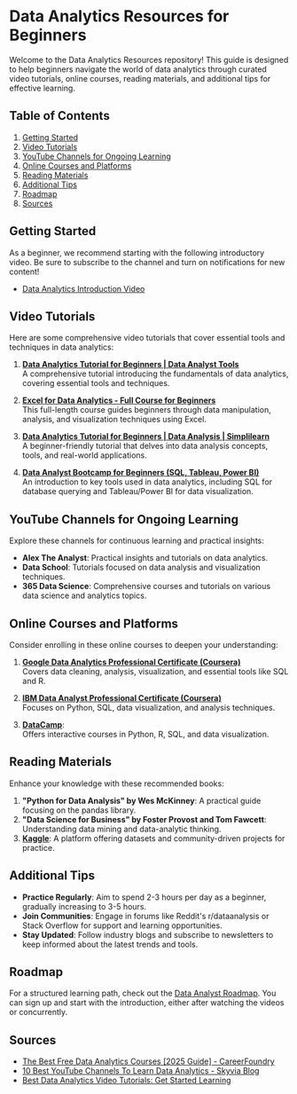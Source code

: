 # Data Analytics Resources for Beginners

Welcome to the Data Analytics Resources repository! This guide is designed to help beginners navigate the world of data analytics through curated video tutorials, online courses, reading materials, and additional tips for effective learning.

## Table of Contents

1. [Getting Started](#getting-started)
2. [Video Tutorials](#video-tutorials)
3. [YouTube Channels for Ongoing Learning](#youtube-channels-for-ongoing-learning)
4. [Online Courses and Platforms](#online-courses-and-platforms)
5. [Reading Materials](#reading-materials)
6. [Additional Tips](#additional-tips)
7. [Roadmap](#roadmap)
8. [Sources](#sources)

## Getting Started

As a beginner, we recommend starting with the following introductory video. Be sure to subscribe to the channel and turn on notifications for new content!

- [Data Analytics Introduction Video](https://www.youtube.com/watch?v=f3FnCoKWmBg)

## Video Tutorials

Here are some comprehensive video tutorials that cover essential tools and techniques in data analytics:

1. **[Data Analytics Tutorial for Beginners | Data Analyst Tools](https://www.youtube.com/watch?v=Wms88jy6vSk)**  
   A comprehensive tutorial introducing the fundamentals of data analytics, covering essential tools and techniques.

2. **[Excel for Data Analytics - Full Course for Beginners](https://www.youtube.com/watch?v=pCJ15nGFgVg&utm_source=chatgpt.com)**  
   This full-length course guides beginners through data manipulation, analysis, and visualization techniques using Excel.

3. **[Data Analytics Tutorial for Beginners | Data Analysis | Simplilearn](https://www.youtube.com/watch?v=JG2gXPo-Z-E&utm_source=chatgpt.com)**  
   A beginner-friendly tutorial that delves into data analysis concepts, tools, and real-world applications.

4. **[Data Analyst Bootcamp for Beginners (SQL, Tableau, Power BI)](https://www.youtube.com/watch?v=PSNXoAs2FtQ&utm_source=chatgpt.com)**  
   An introduction to key tools used in data analytics, including SQL for database querying and Tableau/Power BI for data visualization.

## YouTube Channels for Ongoing Learning

Explore these channels for continuous learning and practical insights:

- **Alex The Analyst**: Practical insights and tutorials on data analytics.
- **Data School**: Tutorials focused on data analysis and visualization techniques.
- **365 Data Science**: Comprehensive courses and tutorials on various data science and analytics topics.

## Online Courses and Platforms

Consider enrolling in these online courses to deepen your understanding:

1. **[Google Data Analytics Professional Certificate (Coursera)](https://www.learndatasci.com/best-data-analytics-courses/?utm_source=chatgpt.com)**  
   Covers data cleaning, analysis, visualization, and essential tools like SQL and R.

2. **[IBM Data Analyst Professional Certificate (Coursera)](https://www.coursera.org/learn/introduction-to-data-analytics)**  
   Focuses on Python, SQL, data visualization, and analysis techniques.

3. **[DataCamp](https://www.datacamp.com)**:  
   Offers interactive courses in Python, R, SQL, and data visualization.

## Reading Materials

Enhance your knowledge with these recommended books:

1. **"Python for Data Analysis" by Wes McKinney**: A practical guide focusing on the pandas library.
2. **"Data Science for Business" by Foster Provost and Tom Fawcett**: Understanding data mining and data-analytic thinking.
3. **[Kaggle](https://www.kaggle.com)**: A platform offering datasets and community-driven projects for practice.

## Additional Tips

- **Practice Regularly**: Aim to spend 2-3 hours per day as a beginner, gradually increasing to 3-5 hours.
- **Join Communities**: Engage in forums like Reddit's r/dataanalysis or Stack Overflow for support and learning opportunities.
- **Stay Updated**: Follow industry blogs and subscribe to newsletters to keep informed about the latest trends and tools.

## Roadmap

For a structured learning path, check out the [Data Analyst Roadmap](https://roadmap.sh/data-analyst). You can sign up and start with the introduction, either after watching the videos or concurrently.

## Sources

- [The Best Free Data Analytics Courses [2025 Guide] - CareerFoundry](https://careerfoundry.com/en/blog/data-analytics/free-data-analytics-courses/)
- [10 Best YouTube Channels To Learn Data Analytics - Skyvia Blog](https://blog.skyvia.com/best-youtube-channels-data-analytics/)
- [Best Data Analytics Video Tutorials: Get Started Learning](https://www.nobledesktop.com/learn/data-analytics/video-tutorials)
